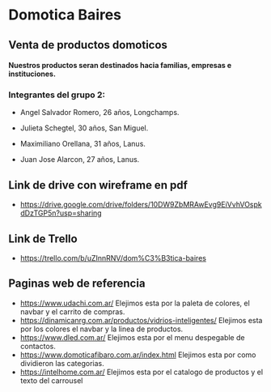 # **Domotica Baires**

## Venta de productos domoticos 

#### Nuestros productos seran destinados hacia familias, empresas e instituciones.

### Integrantes del grupo 2:

- Angel Salvador Romero, 26 años, Longchamps.

- Julieta Schegtel, 30 años, San Miguel.

- Maximiliano Orellana, 31 años, Lanus.

- Juan Jose Alarcon, 27 años, Lanus.


## **Link de drive con wireframe en pdf**

- https://drive.google.com/drive/folders/10DW9ZbMRAwEvg9EiVvhVOspkdDzTGP5n?usp=sharing

## **Link de Trello** 
- https://trello.com/b/uZInnRNV/dom%C3%B3tica-baires



## Paginas web de referencia 

- https://www.udachi.com.ar/ Elejimos esta por la paleta de colores, el navbar y el carrito de compras.
- https://dinamicanrg.com.ar/productos/vidrios-inteligentes/ Elejimos esta por los colores el navbar y la linea de productos.
- https://www.dled.com.ar/  Elejimos esta por el menu despegable de contactos.
- https://www.domoticafibaro.com.ar/index.html Elejimos esta por como dividieron las categorias.
- https://intelhome.com.ar/ Elejimos esta por el catalogo de productos y el texto del carrousel  
